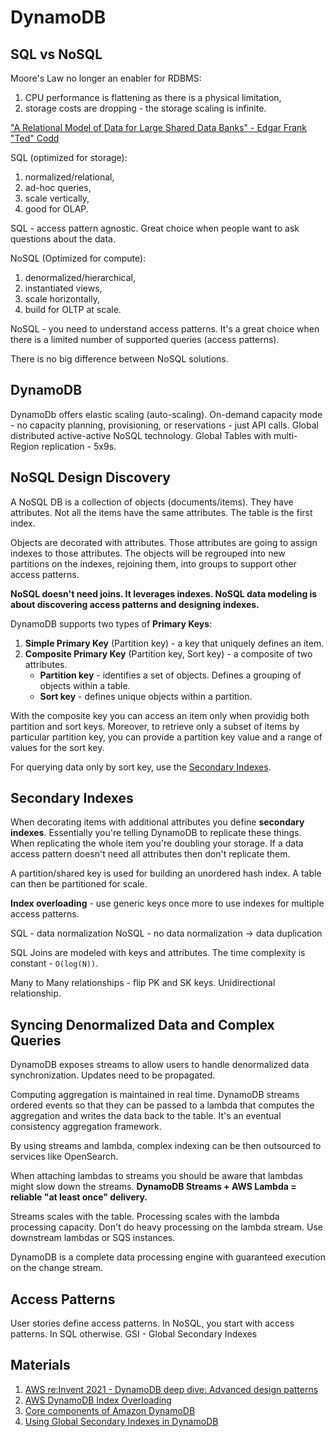 # DynamoDB

## SQL vs NoSQL
Moore's Law no longer an enabler for RDBMS:
1. CPU performance is flattening as there is a physical limitation,
1. storage costs are dropping - the storage scaling is infinite.

["A Relational Model of Data for Large Shared Data Banks" - Edgar Frank "Ted" Codd](https://www.seas.upenn.edu/~zives/03f/cis550/codd.pdf)

SQL (optimized for storage):
1. normalized/relational,
1. ad-hoc queries,
1. scale vertically,
1. good for OLAP.

SQL - access pattern agnostic. Great choice when people want to ask questions about the data.

NoSQL (Optimized for compute):
1. denormalized/hierarchical,
1. instantiated views,
1. scale horizontally,
1. build for OLTP at scale.

NoSQL - you need to understand access patterns. It's a great choice when there is a limited number of supported queries (access patterns).

There is no big difference between NoSQL solutions.

## DynamoDB
DynamoDb offers elastic scaling (auto-scaling). On-demand capacity mode - no capacity planning, provisioning, or reservations - just API calls.
Global distributed active-active NoSQL technology. Global Tables with multi-Region replication - 5x9s.

## NoSQL Design Discovery

A NoSQL DB is a collection of objects (documents/items). They have attributes. Not all the items have the same attributes.
The table is the first index.

Objects are decorated with attributes. Those attributes are going to assign indexes to those attributes. The objects will be regrouped into new partitions on the indexes, rejoining them, into groups to support other access patterns.

**NoSQL doesn't need joins. It leverages indexes. NoSQL data modeling is about discovering access patterns and designing indexes.**

DynamoDB supports two types of **Primary Keys**:
1. **Simple Primary Key** (Partition key) - a key that uniquely defines an item.
2. **Composite Primary Key** (Partition key, Sort key) - a composite of two attributes.
    * **Partition key** - identifies a set of objects. Defines a grouping of objects within a table.
    * **Sort key** - defines unique objects within a partition.

With the composite key you can access an item only when providig both partition and sort keys. Moreover, to retrieve only a subset of items by particular partition key, you can provide a partition key value and a range of values for the sort key.

For querying data only by sort key, use the [Secondary Indexes](#secondary-indexes).

## Secondary Indexes
When decorating items with additional attributes you define **secondary indexes**. Essentially you're telling DynamoDB to replicate these things. When replicating the whole item you're doubling your storage. If a data access pattern doesn't need all attributes then don't replicate them.

A partition/shared key is used for building an unordered hash index. A table can then be partitioned for scale.

**Index overloading** - use generic keys once more to use indexes for multiple access patterns.

SQL - data normalization
NoSQL - no data normalization -> data duplication

SQL Joins are modeled with keys and attributes. The time complexity is constant - `O(log(N))`.

Many to Many relationships - flip PK and SK keys. Unidirectional relationship.

## Syncing Denormalized Data and Complex Queries

DynamoDB exposes streams to allow users to handle denormalized data synchronization. Updates need to be propagated.

Computing aggregation is maintained in real time. DynamoDB streams ordered events so that they can be passed to a lambda that computes the aggregation and writes the data back to the table. It's an eventual consistency aggregation framework.

By using streams and lambda, complex indexing can be then outsourced to services like OpenSearch.

When attaching lambdas to streams you should be aware that lambdas might slow down the streams.
**DynamoDB Streams + AWS Lambda = reliable "at least once" delivery.**

Streams scales with the table. Processing scales with the lambda processing capacity. Don't do heavy processing on the lambda stream. Use downstream lambdas or SQS instances.

DynamoDB is a complete data processing engine with guaranteed execution on the change stream.

## Access Patterns
User stories define access patterns. In NoSQL, you start with access patterns. In SQL otherwise.
GSI - Global Secondary Indexes 


## Materials
1. [AWS re:Invent 2021 - DynamoDB deep dive: Advanced design patterns](https://www.youtube.com/watch?v=xfxBhvGpoa0)
1. [AWS DynamoDB Index Overloading](https://jdwalker.github.io/aws/2020/02/29/dynamodboverloading)
1. [Core components of Amazon DynamoDB](https://docs.aws.amazon.com/amazondynamodb/latest/developerguide/HowItWorks.CoreComponents.html)
1. [Using Global Secondary Indexes in DynamoDB](https://docs.aws.amazon.com/amazondynamodb/latest/developerguide/GSI.html)